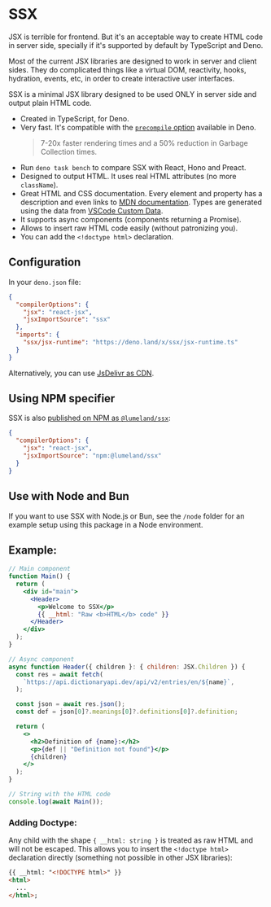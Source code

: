 # SSX

JSX is terrible for frontend. But it's an acceptable way to create HTML code in
server side, specially if it's supported by default by TypeScript and Deno.

Most of the current JSX libraries are designed to work in server and client
sides. They do complicated things like a virtual DOM, reactivity, hooks,
hydration, events, etc, in order to create interactive user interfaces.

SSX is a minimal JSX library designed to be used ONLY in server side and output
plain HTML code.

- Created in TypeScript, for Deno.
- Very fast. It's compatible with the
  [`precompile` option](https://deno.com/blog/v1.38#fastest-jsx-transform)
  available in Deno.
  > 7-20x faster rendering times and a 50% reduction in Garbage Collection
  > times.
- Run `deno task bench` to compare SSX with React, Hono and Preact.
- Designed to output HTML. It uses real HTML attributes (no more `className`).
- Great HTML and CSS documentation. Every element and property has a description
  and even links to [MDN documentation](https://developer.mozilla.org/). Types
  are generated using the data from
  [VSCode Custom Data](https://github.com/microsoft/vscode-custom-data).
- It supports async components (components returning a Promise).
- Allows to insert raw HTML code easily (without patronizing you).
- You can add the `<!doctype html>` declaration.

## Configuration

In your `deno.json` file:

```json
{
  "compilerOptions": {
    "jsx": "react-jsx",
    "jsxImportSource": "ssx"
  },
  "imports": {
    "ssx/jsx-runtime": "https://deno.land/x/ssx/jsx-runtime.ts"
  }
}
```

Alternatively, you can use
[JsDelivr as CDN](https://cdn.jsdelivr.net/gh/oscarotero/ssx/).

## Using NPM specifier

SSX is also
[published on NPM as `@lumeland/ssx`](https://www.npmjs.com/package/@lumeland/ssx):

```json
{
  "compilerOptions": {
    "jsx": "react-jsx",
    "jsxImportSource": "npm:@lumeland/ssx"
  }
}
```

## Use with Node and Bun

If you want to use SSX with Node.js or Bun, see the `/node` folder for an
example setup using this package in a Node environment.

## Example:

```jsx
// Main component
function Main() {
  return (
    <div id="main">
      <Header>
        <p>Welcome to SSX</p>
        {{ __html: "Raw <b>HTML</b> code" }}
      </Header>
    </div>
  );
}

// Async component
async function Header({ children }: { children: JSX.Children }) {
  const res = await fetch(
    `https://api.dictionaryapi.dev/api/v2/entries/en/${name}`,
  );

  const json = await res.json();
  const def = json[0]?.meanings[0]?.definitions[0]?.definition;

  return (
    <>
      <h2>Definition of {name}:</h2>
      <p>{def || "Definition not found"}</p>
      {children}
    </>
  );
}

// String with the HTML code
console.log(await Main());
```

### Adding Doctype:

Any child with the shape `{ __html: string }` is treated as raw HTML and will
not be escaped. This allows you to insert the `<!doctype html>` declaration
directly (something not possible in other JSX libraries):

```html
{{ __html: "<!DOCTYPE html>" }}
<html>
  ...
</html>;
```
